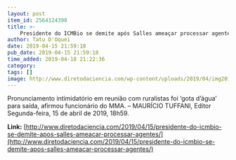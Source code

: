 ```yaml
---
layout: post
item_id: 2564124398
title: >-
    Presidente do ICMBio se demite após Salles ameaçar processar agentes
author: Tatu D'Oquei
date: 2019-04-15 21:59:18
pub_date: 2019-04-15 21:59:18
time_added: 2019-04-18 21:22:36
category: 
tags: []
image: http://www.diretodaciencia.com/wp-content/uploads/2019/04/img201605241723536263319.jpg
---
```


Pronunciamento intimidatório em reunião com ruralistas foi ‘gota d’água’ para saída, afirmou funcionário do MMA. – MAURÍCIO TUFFANI, Editor Segunda-feira, 15 de abril de 2019, 18h59.

**Link:** [http://www.diretodaciencia.com/2019/04/15/presidente-do-icmbio-se-demite-apos-salles-ameacar-processar-agentes/](http://www.diretodaciencia.com/2019/04/15/presidente-do-icmbio-se-demite-apos-salles-ameacar-processar-agentes/)

